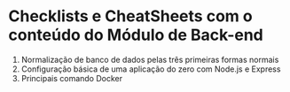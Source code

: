 # Checklists e CheatSheets com o conteúdo do Módulo de Back-end

1) Normalização de banco de dados pelas três primeiras formas normais
2) Configuração básica de uma aplicação do zero com Node.js e Express
3) Principais comando Docker

